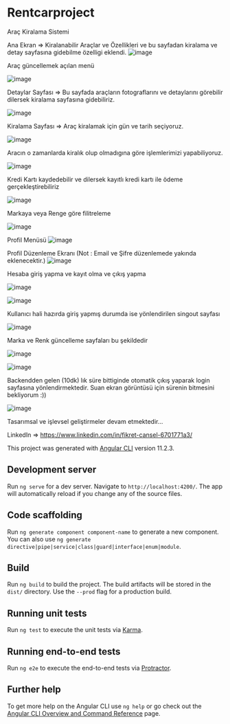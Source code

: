 # Rentcarproject


Araç Kiralama Sistemi

Ana Ekran => Kiralanabilir Araçlar ve Özellikleri ve bu sayfadan kiralama ve detay sayfasına gidebilme özelligi eklendi.
![image](https://user-images.githubusercontent.com/61146337/114285958-b7249580-9a63-11eb-9dfb-28a279b12335.png)

Araç güncellemek açılan menü

![image](https://user-images.githubusercontent.com/61146337/114285976-d1f70a00-9a63-11eb-9e41-3bb02dc2c1d2.png)


Detaylar Sayfası => Bu sayfada araçların fotograflarını ve detaylarını görebilir dilersek kiralama sayfasına gidebiliriz.

![image](https://user-images.githubusercontent.com/61146337/113758890-18bfc980-971d-11eb-86e8-c5f40bb97d4b.png)

Kiralama Sayfası => Araç kiralamak için gün ve tarih seçiyoruz.

![image](https://user-images.githubusercontent.com/61146337/113759132-650b0980-971d-11eb-8f8d-1063f78698dc.png)

Aracın o zamanlarda kiralık olup olmadıgına göre işlemlerimizi yapabiliyoruz.


![image](https://user-images.githubusercontent.com/61146337/113759522-d5198f80-971d-11eb-8b4f-f924d64e717b.png)

Kredi Kartı kaydedebilir ve dilersek kayıtlı kredi kartı ile ödeme gerçekleştirebiliriz

![image](https://user-images.githubusercontent.com/61146337/113760136-8caea180-971e-11eb-8b40-4df38f43f258.png)


Markaya veya Renge göre filitreleme 

![image](https://user-images.githubusercontent.com/61146337/113760350-c7b0d500-971e-11eb-8b8c-7b2baa49a10e.png)

Profil Menüsü
![image](https://user-images.githubusercontent.com/61146337/113760589-0fcff780-971f-11eb-80bf-870959d5903b.png)

Profil Düzenleme Ekranı (Not : Email ve Şifre düzenlemede yakında eklenecektir.)
![image](https://user-images.githubusercontent.com/61146337/113760661-2aa26c00-971f-11eb-8c57-23c2d91f85f1.png)

Hesaba giriş yapma ve kayıt olma ve çıkış yapma

![image](https://user-images.githubusercontent.com/61146337/113761243-e82d5f00-971f-11eb-9e92-12a146180a9b.png)


![image](https://user-images.githubusercontent.com/61146337/113761183-d21f9e80-971f-11eb-8e19-d44324cacb93.png)

Kullanıcı hali hazırda giriş yapmış durumda ise yönlendirilen singout sayfası

![image](https://user-images.githubusercontent.com/61146337/113761464-29257380-9720-11eb-9880-722661db5f98.png)


Marka ve Renk güncelleme sayfaları bu şekildedir

![image](https://user-images.githubusercontent.com/61146337/113761553-45291500-9720-11eb-840d-81b9c2902747.png)

![image](https://user-images.githubusercontent.com/61146337/113761621-583be500-9720-11eb-898e-ec66e71b4360.png)

Backendden gelen (10dk) lık süre bittiginde otomatik çıkış yaparak login sayfasına yönlendirmektedir. Suan ekran görüntüsü için sürenin bitmesini bekliyorum :))

![image](https://user-images.githubusercontent.com/61146337/113762917-c3d28200-9721-11eb-9f91-42cd92abb513.png)

Tasarımsal ve işlevsel geliştirmeler devam etmektedir...


LinkedIn => https://www.linkedin.com/in/fikret-cansel-6701771a3/












This project was generated with [Angular CLI](https://github.com/angular/angular-cli) version 11.2.3.

## Development server

Run `ng serve` for a dev server. Navigate to `http://localhost:4200/`. The app will automatically reload if you change any of the source files.

## Code scaffolding

Run `ng generate component component-name` to generate a new component. You can also use `ng generate directive|pipe|service|class|guard|interface|enum|module`.

## Build

Run `ng build` to build the project. The build artifacts will be stored in the `dist/` directory. Use the `--prod` flag for a production build.

## Running unit tests

Run `ng test` to execute the unit tests via [Karma](https://karma-runner.github.io).

## Running end-to-end tests

Run `ng e2e` to execute the end-to-end tests via [Protractor](http://www.protractortest.org/).

## Further help

To get more help on the Angular CLI use `ng help` or go check out the [Angular CLI Overview and Command Reference](https://angular.io/cli) page.
